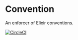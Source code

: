 # Convention

An enforcer of Elixir conventions.

[![CircleCI](https://circleci.com/gh/MainShayne233/convention/tree/master.svg?style=svg)](https://circleci.com/gh/MainShayne233/convention/tree/master)
